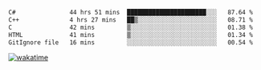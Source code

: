 <!--START_SECTION:waka-->

```txt
C#               44 hrs 51 mins  ██████████████████████░░░   87.64 %
C++              4 hrs 27 mins   ██▒░░░░░░░░░░░░░░░░░░░░░░   08.71 %
C                42 mins         ▒░░░░░░░░░░░░░░░░░░░░░░░░   01.38 %
HTML             41 mins         ▒░░░░░░░░░░░░░░░░░░░░░░░░   01.34 %
GitIgnore file   16 mins         ░░░░░░░░░░░░░░░░░░░░░░░░░   00.54 %
```

<!--END_SECTION:waka-->
[![wakatime](https://wakatime.com/badge/user/6c2f442e-41b4-42e3-bc06-d5d8203ad1da.svg)](https://wakatime.com/@6c2f442e-41b4-42e3-bc06-d5d8203ad1da)
